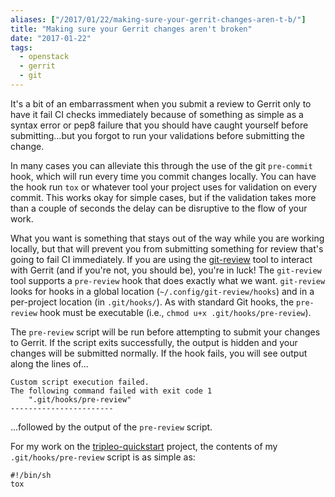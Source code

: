 ```yaml
---
aliases: ["/2017/01/22/making-sure-your-gerrit-changes-aren-t-b/"]
title: "Making sure your Gerrit changes aren't broken"
date: "2017-01-22"
tags:
  - openstack
  - gerrit
  - git
---
```


It's a bit of an embarrassment when you submit a review to Gerrit only
to have it fail CI checks immediately because of something as simple
as a syntax error or pep8 failure that you should have caught yourself
before submitting...but you forgot to run your validations before
submitting the change.

In many cases you can alleviate this through the use of the git
`pre-commit` hook, which will run every time you commit changes
locally.  You can have the hook run `tox` or whatever tool your
project uses for validation on every commit.  This works okay for
simple cases, but if the validation takes more than a couple of
seconds the delay can be disruptive to the flow of your work.

What you want is something that stays out of the way while you are
working locally, but that will prevent you from submitting something
for review that's going to fail CI immediately.  If you are using the
[git-review][] tool to interact with Gerrit (and if you're not, you
should be), you're in luck! The `git-review` tool supports a
`pre-review` hook that does exactly what we want.  `git-review` looks
for hooks in a global location (`~/.config/git-review/hooks`) and in a
per-project location (in `.git/hooks/`).  As with standard Git hooks,
the `pre-review` hook must be executable (i.e., `chmod u+x
.git/hooks/pre-review`).

The `pre-review` script will be run before attempting to submit your
changes to Gerrit.  If the script exits successfully, the output is
hidden and your changes will be submitted normally.  If the hook
fails, you will see output along the lines of...

    Custom script execution failed.
    The following command failed with exit code 1
        ".git/hooks/pre-review"
    -----------------------

...followed by the output of the `pre-review` script.

For my work on the [tripleo-quickstart][] project, the contents of my
`.git/hooks/pre-review` script is as simple as:

    #!/bin/sh
    tox

[git-review]: http://docs.openstack.org/infra/git-review/
[tripleo-quickstart]: https://github.com/openstack/tripleo-quickstart

